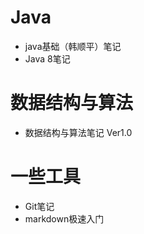 

# Java

- java基础（韩顺平）笔记
- Java 8笔记



# 数据结构与算法

- 数据结构与算法笔记 Ver1.0 



# 一些工具

- Git笔记
- markdown极速入门

